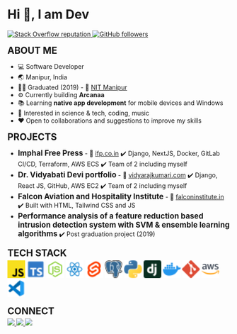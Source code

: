 # Hi :wave:, I am Dev

<!-- Showcase -->
<section align="left" style="margin: 16px 0">
  <a href="https://stackoverflow.com/users/11457595/deba-m">
    <img 
      src="https://img.shields.io/stackexchange/stackoverflow/r/11457595?color=orange&label=reputation&logo=stackoverflow"
      alt="Stack Overflow reputation" 
    />
  </a>
  <a href="https://github.com/dMaisnam?tab=followers">
    <img 
      alt="GitHub followers" 
      src="https://img.shields.io/github/followers/dMaisnam?color=green&logo=github"
    />
  </a>
</section>

<!-- About Me -->
<section align="left" style="margin: 16px 0">
  <h2 style="margin: 4px 0">
    ABOUT ME
  </h2>

  - :computer: Software Developer
  - :earth_asia: Manipur, India
  - 👨‍🎓 Graduated (2019) - :link: [NIT Manipur](https://www.nitmanipur.ac.in/)
  - :gear: Currently building **Arcanaa**
  - :books: Learning **native app development** for mobile devices and Windows
  - :eyes: Interested in science & tech, coding, music
  - :heart: Open to collaborations and suggestions to improve my skills
</section>

<!-- Projects -->
<section align="left" style="margin: 16px 0;">
  <h2 style="margin: 4px 0">
    PROJECTS
  </h2>

  - <b style="font-size: 17px;">Imphal Free Press</b> - :link: [ifp.co.in](https://www.ifp.co.in)
    :heavy_check_mark: Django, NextJS, Docker, GitLab CI/CD, Terraform, AWS ECS
    :heavy_check_mark: Team of 2 including myself
  - <b style="font-size: 17px;">Dr. Vidyabati Devi portfolio</b> - :link: [vidyarajkumari.com](http://www.vidyarajkumari.com)
    :heavy_check_mark: Django, React JS, GitHub, AWS EC2
    :heavy_check_mark: Team of 2 including myself
  - <b style="font-size: 17px;">Falcon Aviation and Hospitality Institute</b> - :link: [falconinstitute.in](https://www.falconinstitute.in/)
    :heavy_check_mark: Built with HTML, Tailwind CSS and JS
  - <b style="font-size: 17px;">Performance analysis of a feature reduction based intrusion detection system with SVM & ensemble learning algorithms</b>
    :heavy_check_mark: Post graduation project (2019)
</section>

<!-- Tech Stack -->
<section align="left" style="margin: 16px 0">
  <h2 style="margin: 4px 0">
    TECH STACK
  </h2>
  <div>
    <img height="40" src="images/js.svg" alt="Javacript" /> 
    <img height="40" src="images/ts.svg" alt="Typescript" /> 
    <img height="40" src="images/nodejs.svg" alt="Node" /> 
    <img height="40" src="images/reactjs.svg" alt="React" /> 
    <img height="40" src="images/sveltejs.svg" alt="Svelte" /> 
    <img height="40" src="images/postgres.svg" alt="Postgres" />
    <img height="40" src="images/python.svg" alt="Python" /> 
    <img height="40" src="images/django.svg" alt="Django" /> 
    <img height="40" src="images/docker.svg" alt="Docker" /> 
    <img height="40" src="images/git.svg" alt="Git" /> 
    <img height="40" src="images/aws.svg" alt="AWS" /> 
    <img height="40" src="images/vscode.svg" alt="VS Code" /> 
  </div>
</section>

<!-- Socials -->
<section align="left" style="margin: 16px 0">
  <h2 style="margin: 4px 0">
    CONNECT
  </h2>
  <div left="center">
    <a href="https://twitter.com/debamaisnam">
      <img 
        src="https://img.shields.io/badge/twitter-1A8CD8.svg?&style=for-the-badge&logo=twitter&logoColor=white" 
        height="30"
      >
    </a> 
    <a href="https://www.linkedin.com/in/debabrata-maisnam-27a404195/">
      <img  
        src="https://img.shields.io/badge/linkedin-0A66C2.svg?&style=for-the-badge&logo=linkedin&logoColor=white" 
        height="30"
      >
    </a> 
    <a href="https://www.quora.com/profile/Debabrata-Maisnam">
      <img 
        src="https://img.shields.io/badge/quora-B62831?style=for-the-badge&logo=quora&logoColor=white" 
        height="30"
      >
    </a>
  </div>
</section>